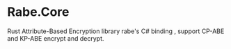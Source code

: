 # Rabe.Core
Rust Attribute-Based Encryption library rabe's C# binding , support CP-ABE and KP-ABE encrypt and decrypt.
